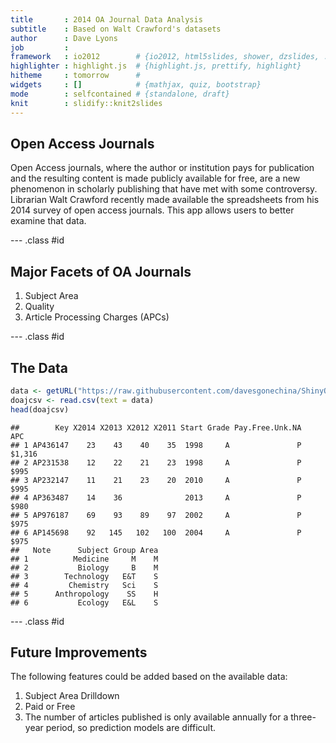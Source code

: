 ```yaml
---
title       : 2014 OA Journal Data Analysis
subtitle    : Based on Walt Crawford's datasets
author      : Dave Lyons
job         : 
framework   : io2012        # {io2012, html5slides, shower, dzslides, ...}
highlighter : highlight.js  # {highlight.js, prettify, highlight}
hitheme     : tomorrow      # 
widgets     : []            # {mathjax, quiz, bootstrap}
mode        : selfcontained # {standalone, draft}
knit        : slidify::knit2slides
---
```


## Open Access Journals

Open Access journals, where the author or institution pays for publication and the resulting content is made publicly available for free, are a new phenomenon in scholarly publishing that have met with some controversy. Librarian Walt Crawford recently made available the spreadsheets from his 2014 survey of open access journals. This app allows users to better examine that data.

--- .class #id 

## Major Facets of OA Journals

1. Subject Area
2. Quality
3. Article Processing Charges (APCs)

--- .class #id 

## The Data


```r
data <- getURL("https://raw.githubusercontent.com/davesgonechina/ShinyOA/master/doaj_journals.csv", ssl.verifypeer=0L, followlocation=1L)
doajcsv <- read.csv(text = data)
head(doajcsv)
```

```
##        Key X2014 X2013 X2012 X2011 Start Grade Pay.Free.Unk.NA     APC
## 1 AP436147    23    43    40    35  1998     A               P $1,316 
## 2 AP231538    12    22    21    23  1998     A               P   $995 
## 3 AP232147    11    21    23    20  2010     A               P   $995 
## 4 AP363487    14    36              2013     A               P   $980 
## 5 AP976187    69    93    89    97  2002     A               P   $975 
## 6 AP145698    92   145   102   100  2004     A               P   $975 
##   Note      Subject Group Area
## 1          Medicine     M    M
## 2           Biology     B    M
## 3        Technology   E&T    S
## 4         Chemistry   Sci    S
## 5      Anthropology    SS    H
## 6           Ecology   E&L    S
```


--- .class #id 

## Future Improvements

The following features could be added based on the available data:

1. Subject Area Drilldown
2. Paid or Free
3. The number of articles published is only available annually for a three-year period, so prediction models are difficult.

